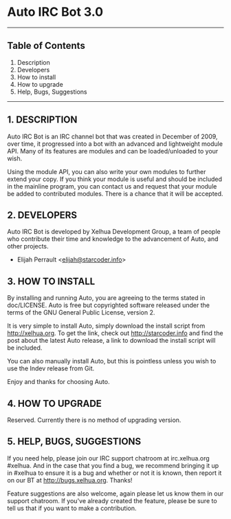 
Auto IRC Bot 3.0
============================================================
------------------------------------------------------------

## Table of Contents
1.   Description
2.   Developers
3.   How to install
4.   How to upgrade
5.   Help, Bugs, Suggestions

------------------------------------------------------------
## 1. DESCRIPTION

Auto IRC Bot is an IRC channel bot that was created in
December of 2009, over time, it progressed into a bot with an
advanced and lightweight module API. Many of its features
are modules and can be loaded/unloaded to your wish.

Using the module API, you can also write your own modules to
further extend your copy.  If you think your module is useful
and should be included in the mainline program, you can
contact us and request that your module be added to
contributed modules. There is a chance that it will be accepted.


## 2. DEVELOPERS

Auto IRC Bot is developed by Xelhua Development Group, a team
of people who contribute their time and knowledge to the
advancement of Auto, and other projects.

+ Elijah Perrault &lt;elijah@starcoder.info&gt;


## 3. HOW TO INSTALL

By installing and running Auto, you are agreeing to the terms
stated in doc/LICENSE.  Auto is free but copyrighted software
released under the terms of the GNU General Public License,
version 2.

It is very simple to install Auto, simply download the install
script from http://xelhua.org. To get the link, check out
http://starcoder.info and find the post about the latest Auto
release, a link to download the install script will be included.

You can also manually install Auto, but this is pointless
unless you wish to use the Indev release from Git.

Enjoy and thanks for choosing Auto.


## 4. HOW TO UPGRADE

Reserved. Currently there is no method of upgrading version.


## 5. HELP, BUGS, SUGGESTIONS

If you need help, please join our IRC support chatroom at
irc.xelhua.org #xelhua.  And in the case that you find a bug,
we recommend bringing it up in #xelhua to ensure it is a bug
and whether or not it is known, then report it on our BT at
http://bugs.xelhua.org. Thanks!

Feature suggestions are also welcome, again please let us
know them in our support chatroom. If you've already created
the feature, please be sure to tell us that if you want to
make a contribution.

